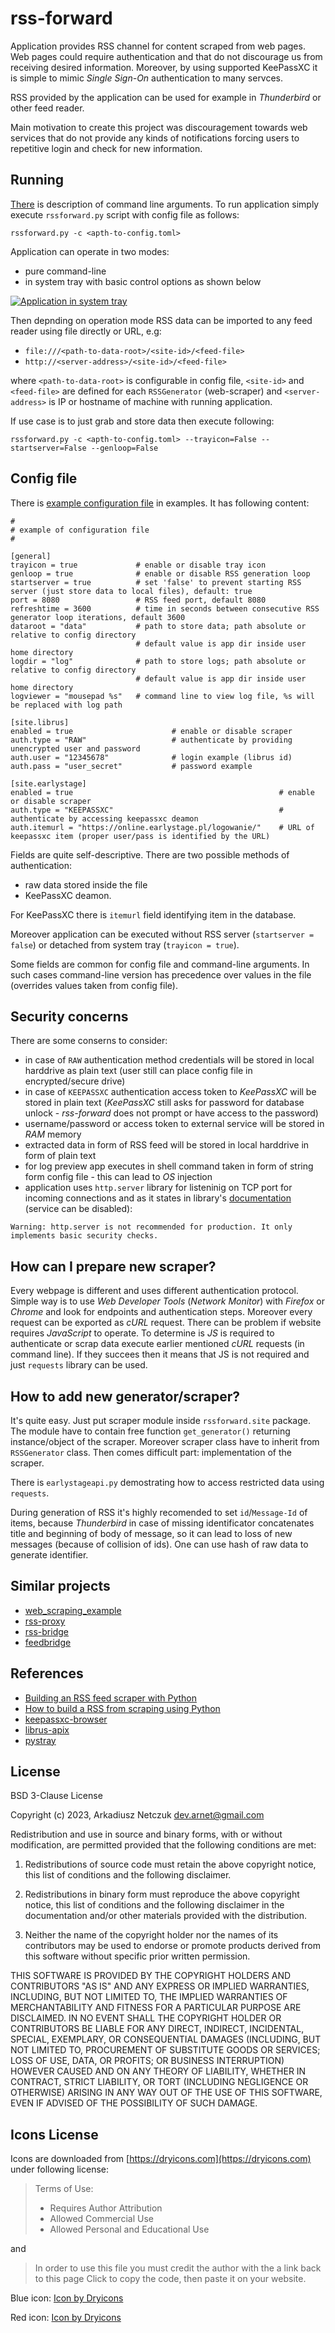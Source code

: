 # rss-forward

Application provides RSS channel for content scraped from web pages.
Web pages could require authentication and that do not discourage us from receiving desired information.
Moreover, by using supported KeePassXC it is simple to mimic *Single Sign-On* authentication to many servces.

RSS provided by the application can be used for example in *Thunderbird* or other feed reader.

Main motivation to create this project was discouragement towards web services that do not provide any kinds of
notifications forcing users to repetitive login and check for new information.


## Running

[There](doc/cmdargs.md) is description of command line arguments.
To run application simply execute `rssforward.py` script with config file as follows:
```
rssforward.py -c <apth-to-config.toml>
```

Application can operate in two modes:
- pure command-line
- in system tray with basic control options as shown below

[![Application in system tray](doc/sys-tray-example.png "Application in system tray")](doc/sys-tray-example.png)

Then depnding on operation mode RSS data can be imported to any feed reader using file directly or URL, e.g:
- `file:///<path-to-data-root>/<site-id>/<feed-file>` 
- `http://<server-address>/<site-id>/<feed-file>`

where `<path-to-data-root>` is configurable in config file, `<site-id>` and 
`<feed-file>` are defined for each `RSSGenerator` (web-scraper) and `<server-address>` is IP or hostname of machine with 
running application.

If use case is to just grab and store data then execute following:
```
rssforward.py -c <apth-to-config.toml> --trayicon=False --startserver=False --genloop=False
```


## Config file

There is [example configuration file](examples/config_example.toml) in examples. It has following content:

<!-- insertstart include="examples/config_example.toml" pre="\n\n```\n" post="\n```\n\n" -->

```
#
# example of configuration file
#

[general]
trayicon = true             # enable or disable tray icon
genloop = true              # enable or disable RSS generation loop
startserver = true          # set 'false' to prevent starting RSS server (just store data to local files), default: true
port = 8080                 # RSS feed port, default 8080
refreshtime = 3600          # time in seconds between consecutive RSS generator loop iterations, default 3600
dataroot = "data"           # path to store data; path absolute or relative to config directory
                            # default value is app dir inside user home directory
logdir = "log"              # path to store logs; path absolute or relative to config directory
                            # default value is app dir inside user home directory
logviewer = "mousepad %s"   # command line to view log file, %s will be replaced with log path

[site.librus]
enabled = true                      # enable or disable scraper
auth.type = "RAW"                   # authenticate by providing unencrypted user and password
auth.user = "12345678"    			# login example (librus id)
auth.pass = "user_secret"           # password example

[site.earlystage]
enabled = true                                              # enable or disable scraper
auth.type = "KEEPASSXC"                                     # authenticate by accessing keepassxc deamon
auth.itemurl = "https://online.earlystage.pl/logowanie/"    # URL of keepassxc item (proper user/pass is identified by the URL)

```

<!-- insertend -->

Fields are quite self-descriptive. There are two possible methods of authentication:
- raw data stored inside the file
- KeePassXC deamon.

For KeePassXC there is `itemurl` field identifying item in the database.

Moreover application can be executed without RSS server (`startserver = false`) or detached from system tray (`trayicon = true`).

Some fields are common for config file and command-line arguments. In such cases command-line version has precedence 
over values in the file (overrides values taken from config file).


## Security concerns

There are some conserns to consider:
- in case of `RAW` authentication method credentials will be stored in local harddrive as plain text (user still can
 place config file in encrypted/secure drive)
- in case of `KEEPASSXC` authentication access token to *KeePassXC* will be stored in plain text (*KeePassXC* still
 asks for password for database unlock - *rss-forward* does not prompt or have access to the password)
- username/password or access token to external service will be stored in *RAM* memory
- extracted data in form of RSS feed will be stored in local harddrive in form of plain text
- for log preview app executes in shell command taken in form of string form config file - this can lead to *OS* injection  
- application uses `http.server` library for listeninig on TCP port for incoming connections and as it states in
 library's [documentation](https://docs.python.org/3/library/http.server.html) (service can be disabled):
```
Warning: http.server is not recommended for production. It only implements basic security checks. 
```


## How can I prepare new scraper?

Every webpage is different and uses different authentication protocol. Simple way is to use *Web Developer Tools*
(*Network Monitor*) with *Firefox* or *Chrome* and look for endpoints and authentication steps. Moreover every 
request can be exported as *cURL* request.
There can be problem if website requires *JavaScript* to operate. To determine is *JS* is required to authenticate or
scrap data execute earlier mentioned *cURL* requests (in command line). If they succees then it means that JS is not
required and just `requests` library can be used.


## How to add new generator/scraper?

It's quite easy. Just put scraper module inside `rssforward.site` package. The module have to contain free function
`get_generator()` returning instance/object of the scraper. Moreover scraper class have to inherit from `RSSGenerator`
class. Then comes difficult part: implementation of the scraper.

There is `earlystageapi.py` demostrating how to access restricted data using `requests`.

During generation of RSS it's highly recomended to set `id`/`Message-Id` of items, because *Thunderbird* in case of 
missing identificator concatenates title and beginning of body of message, so it can lead to loss of new messages 
(because of collision of ids). One can use hash of raw data to generate identifier.


## Similar projects

- [web_scraping_example](https://github.com/mattdood/web_scraping_example)
- [rss-proxy](https://github.com/damoeb/rss-proxy)
- [rss-bridge](https://github.com/RSS-Bridge/rss-bridge)
- [feedbridge](https://github.com/dewey/feedbridge)


## References

- [Building an RSS feed scraper with Python](https://codeburst.io/building-an-rss-feed-scraper-with-python-73715ca06e1f)
- [How to build a RSS from scraping using Python](https://medium.com/@pescadordigital/how-to-build-a-rss-from-scraping-using-python-a8ba798aac84)
- [keepassxc-browser](https://github.com/hrehfeld/python-keepassxc-browser)
- [librus-apix](https://github.com/RustySnek/librus-apix)
- [pystray](https://github.com/moses-palmer/pystray)


## License

BSD 3-Clause License

Copyright (c) 2023, Arkadiusz Netczuk <dev.arnet@gmail.com>

Redistribution and use in source and binary forms, with or without
modification, are permitted provided that the following conditions are met:

1. Redistributions of source code must retain the above copyright notice, this
   list of conditions and the following disclaimer.

2. Redistributions in binary form must reproduce the above copyright notice,
   this list of conditions and the following disclaimer in the documentation
   and/or other materials provided with the distribution.

3. Neither the name of the copyright holder nor the names of its
   contributors may be used to endorse or promote products derived from
   this software without specific prior written permission.

THIS SOFTWARE IS PROVIDED BY THE COPYRIGHT HOLDERS AND CONTRIBUTORS "AS IS"
AND ANY EXPRESS OR IMPLIED WARRANTIES, INCLUDING, BUT NOT LIMITED TO, THE
IMPLIED WARRANTIES OF MERCHANTABILITY AND FITNESS FOR A PARTICULAR PURPOSE ARE
DISCLAIMED. IN NO EVENT SHALL THE COPYRIGHT HOLDER OR CONTRIBUTORS BE LIABLE
FOR ANY DIRECT, INDIRECT, INCIDENTAL, SPECIAL, EXEMPLARY, OR CONSEQUENTIAL
DAMAGES (INCLUDING, BUT NOT LIMITED TO, PROCUREMENT OF SUBSTITUTE GOODS OR
SERVICES; LOSS OF USE, DATA, OR PROFITS; OR BUSINESS INTERRUPTION) HOWEVER
CAUSED AND ON ANY THEORY OF LIABILITY, WHETHER IN CONTRACT, STRICT LIABILITY,
OR TORT (INCLUDING NEGLIGENCE OR OTHERWISE) ARISING IN ANY WAY OUT OF THE USE
OF THIS SOFTWARE, EVEN IF ADVISED OF THE POSSIBILITY OF SUCH DAMAGE.


## Icons License

Icons are downloaded from [https://dryicons.com](https://dryicons.com) under following license:

> Terms of Use:
> - Requires Author Attribution
> - Allowed Commercial Use
> - Allowed Personal and Educational Use

and

> In order to use this file you must credit the author with the a link back to this page
> Click to copy the code, then paste it on your website.

Blue icon: <a href='https://dryicons.com/icon/rss-forward-2771'> Icon by Dryicons </a>

Red icon: <a href='https://dryicons.com/icon/rss-forward-494'> Icon by Dryicons </a>
